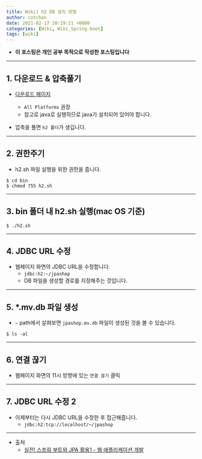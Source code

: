 ```yaml
---
title: Wiki) h2 DB 설치 방법
author: cotchan 
date: 2021-02-17 20:19:21 +0800 
categories: [Wiki, Wiki_Spring-boot]
tags: [wiki] 
---
```


+ **이 포스팅은 개인 공부 목적으로 작성한 포스팅입니다**

---

## 1. 다운로드 & 압축풀기

+ [다운로드 페이지](http://h2database.com/html/main.html)
    + `All Platforms` 권장
    + 참고로 java로 실행하므로 java가 설치되어 있어야 합니다.

+ 압축을 풀면 `h2 폴더`가 생깁니다.

---

## 2. 권한주기

+ h2.sh 파일 실행을 위한 권한을 줍니다.

```terminal
$ cd bin
$ chmod 755 h2.sh
```

---

## 3. bin 폴더 내 h2.sh 실행(mac OS 기준)

```terminal
$ ./h2.sh
```

---

## 4. JDBC URL 수정

+ 웹페이지 화면의 JDBC URL을 수정합니다.
    + `jdbc:h2:~/jpashop`
    + DB 파일을 생성할 경로를 지정해주는 것입니다.

---

## 5. *.mv.db 파일 생성

+ `~` path에서 살펴보면 `jpashop.mv.db` 파일이 생성된 것을 볼 수 있습니다. 

```terminal
$ ls -al
```

---

## 6. 연결 끊기

+ 웹페이지 화면의 11시 방향에 있는 `연결 끊기` 클릭

---

## 7. JDBC URL 수정 2

+ 이제부터는 다시 JDBC URL을 수정한 후 접근해줍니다. 
    + `jdbc:h2:tcp://localhost/~/jpashop`


---

+ 출처
	+ [실전! 스프링 부트와 JPA 활용1 - 웹 애플리케이션 개발](https://www.inflearn.com/course/%EC%8A%A4%ED%94%84%EB%A7%81%EB%B6%80%ED%8A%B8-JPA-%ED%99%9C%EC%9A%A9-1/dashboard)
